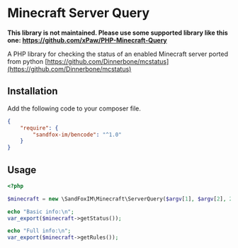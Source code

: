 # Minecraft Server Query

**This library is not maintained. Please use some supported library like this one: https://github.com/xPaw/PHP-Minecraft-Query**

A PHP library for checking the status of an enabled Minecraft server ported from python
[https://github.com/Dinnerbone/mcstatus](https://github.com/Dinnerbone/mcstatus)

## Installation

Add the following code to your composer file.

```json
{
    "require": {
        "sandfox-im/bencode": "^1.0"
    }
}
```

## Usage

```php
<?php

$minecraft = new \SandFoxIM\Minecraft\ServerQuery($argv[1], $argv[2], 2);

echo "Basic info:\n";
var_export($minecraft->getStatus());

echo "Full info:\n";
var_export($minecraft->getRules());
```
